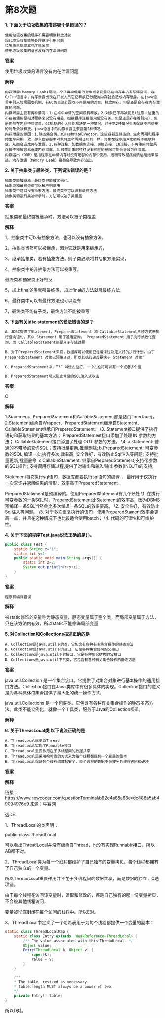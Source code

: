 # 第8次题

**1. 下面关于垃圾收集的描述哪个是错误的？**

```
使用垃圾收集的程序不需要明确释放对象
现代垃圾收集能够处理循环引用问题
垃圾收集能提高程序员效率
使用垃圾收集的语言没有内在泄漏问题
```

**答案**

使用垃圾收集的语言没有内在泄漏问题

**解释**

```
内存泄露(Memory Leak)是指一个不再被使用的对象或者变量还在内存中占有存储空间。在C/C++语言中，内存泄露出现在开发人员忘记释放已分配的内存就会造成内存泄露。在java语言中引入垃圾回收机制，有GC负责进行回收不再使用的对象，释放内存。但是还是会存在内存泄露的问题。
内存泄露主要有两种情况：1.在堆中申请的空间没有释放。2.对象已不再被使用(注意：这里的不在被使用是指对程序来说没有用处，如数据库连接使用后没有关。但是还是存在着引用)，但是仍然在内存中保留着。GC机制的引入只能解决第一种情况，对于第2种情况无法保证不再使用的对象会被释放。java语言中的内存泄露主要指第2种情况。
内存泄露的原因：1.静态集合类。如HashMap和Vector。这些容器是静态的，生命周期和程序的生命周期一致，那么在容器中对象的生命周期也和其一样，对象在程序结束之前将不能被释放，从而会造成内存泄露。2.各种连接，如数据库连接，网络连接，IO连接，不再使用时如果连接不释放容易造成内存泄露。3.释放对象时往往没有相应的删除可能会导致内存泄露。
内存溢出（OOM）是指程序在申请内存时没有足够的内存供使用，进而导致程序崩溃这是结果描述。内存泄露（Memory Leak）最终会导致内存溢出。
```



**2. 关于抽象类与最终类，下列说法错误的是？**

```
抽象类能被继承，最终类只能被实例化。
抽象类和最终类都可以被声明使用
抽象类中可以没有抽象方法，最终类中可以没有最终方法
抽象类和最终类被继承时，方法可以被子类覆盖
```

**答案**

抽象类和最终类被继承时，方法可以被子类覆盖

**解释**

1，抽象类中可以有抽象方法，也可以没有抽象方法。

2，抽象类当然可以被继承，因为它就是用来继承的，

3，继承抽象类，若有抽象方法，则子类必须将其抽象方法实现，

4，抽象类中的非抽象方法可以被重写。

最终类和抽象类正好相反

5，加上final的类就叫最终类，加上final的方法就叫最终方法，

6，最终类中可以有最终方法也可以没有

7，最终类不能有子类，最终方法不能被重写



**3. 下面有关jdbc statement的说法错误的是？**

```
A、JDBC提供了Statement、PreparedStatement 和 CallableStatement三种方式来执行查询语句，其中 Statement 用于通用查询， PreparedStatement 用于执行参数化查询，而 CallableStatement则是用于存储过程
```

```
B、对于PreparedStatement来说，数据库可以使用已经编译过及定义好的执行计划，由于 PreparedStatement 对象已预编译过，所以其执行速度要快于 Statement 对象”
```

```
C、PreparedStatement中，“?” 叫做占位符，一个占位符可以有一个或者多个值
```

```
D、PreparedStatement可以阻止常见的SQL注入式攻击
```

**答案**

C

**解释**

1.Statement、PreparedStatement和CallableStatement都是接口(interface)。 
2.Statement继承自Wrapper、PreparedStatement继承自Statement、CallableStatement继承自PreparedStatement。 
\3. 
Statement接口提供了执行语句和获取结果的基本方法； 
PreparedStatement接口添加了处理 IN 参数的方法； 
CallableStatement接口添加了处理 OUT 参数的方法。 
\4. 
a.Statement: 
普通的不带参的查询SQL；支持批量更新,批量删除; 
b.PreparedStatement: 
可变参数的SQL,编译一次,执行多次,效率高; 
安全性好，有效防止Sql注入等问题; 
支持批量更新,批量删除; 
c.CallableStatement: 
继承自PreparedStatement,支持带参数的SQL操作; 
支持调用存储过程,提供了对输出和输入/输出参数(INOUT)的支持; 

Statement每次执行sql语句，数据库都要执行sql语句的编译 ， 
最好用于仅执行一次查询并返回结果的情形，效率高于PreparedStatement。 

PreparedStatement是预编译的，使用PreparedStatement有几个好处 
\1. 在执行可变参数的一条SQL时，PreparedStatement比Statement的效率高，因为DBMS预编译一条SQL当然会比多次编译一条SQL的效率要高。 
\2. 安全性好，有效防止Sql注入等问题。 
\3. 对于多次重复执行的语句，使用PreparedStament效率会更高一点，并且在这种情况下也比较适合使用batch； 
\4. 代码的可读性和可维护性。



**4. 关于下面的程序Test.java说法正确的是(  )。**

```java
public class Test {
    static String x="1";
    static int y=1;
    public static void main(String args[]) {
        static int z=2;
        System.out.println(x+y+z);
    }
}
```



**答案**

```
程序有编译错误
```

**解释**

被static修饰的变量称为静态变量，静态变量属于整个类，而局部变量属于方法，只在该方法内有效，所以static不能修饰局部变量



**5. 对Collection和Collections描述正确的是**

```
A、Collection是java.util下的类，它包含有各种有关集合操作的静态方法
B、Collection是java.util下的接口，它是各种集合结构的父接口
C、Collections是java.util下的接口，它是各种集合结构的父接口
D、Collections是java.util下的类，它包含有各种有关集合操作的静态方法
```

**答案**

java.util.Collection  是一个集合接口。它提供了对集合对象进行基本操作的通用接口方法。Collection接口在Java  类库中有很多具体的实现。Collection接口的意义是为各种具体的集合提供了最大化的统一操作方式。 

  java.util.Collections 是一个包装类。它包含有各种有关集合操作的静态多态方法。此类不能实例化，就像一个工具类，服务于Java的Collection框架。

**解释**



**6. 关于ThreadLocal类 以下说法正确的是**

```
A、ThreadLocal继承自Thread
B、ThreadLocal实现了Runnable接口
C、ThreadLocal重要作用在于多线程间的数据共享
D、ThreadLocal是采用哈希表的方式来为每个线程都提供一个变量的副本
E、ThreadLocal保证各个线程间数据安全，每个线程的数据不会被另外线程访问和破坏
```

**答案**



**解释**

链接：https://www.nowcoder.com/questionTerminal/b82e4a85a66e4dc488a5ab49094976e9
来源：牛客网



选DE. 

  1、ThreadLocal的类声明： 

  public class ThreadLocal<T> 

  可以看出ThreadLocal并没有继承自Thread，也没有实现Runnable接口。所以AB都不对。 

  2、ThreadLocal类为每一个线程都维护了自己独有的变量拷贝。每个线程都拥有了自己独立的一个变量。 

  所以ThreadLocal重要作用并不在于多线程间的数据共享，而是数据的独立，C选项错。 

  由于每个线程在访问该变量时，读取和修改的，都是自己独有的那一份变量拷贝，不会被其他线程访问， 

  变量被彻底封闭在每个访问的线程中。所以E对。 

  3、ThreadLocal中定义了一个哈希表用于为每个线程都提供一个变量的副本： 

```java
static class ThreadLocalMap { 
    static class Entry extends  WeakReference<ThreadLocal> { 
        /** The value associated with this ThreadLocal. */ 
        Object value; 
        Entry(ThreadLocal k, Object v) { 
            super(k); 
            value = v; 
        } 
    } 

    /** 
    * The table, resized as necessary. 
    * table.length MUST always be a power of two. 
    */ 
	private Entry[] table; 
} 
```

  所以D对。